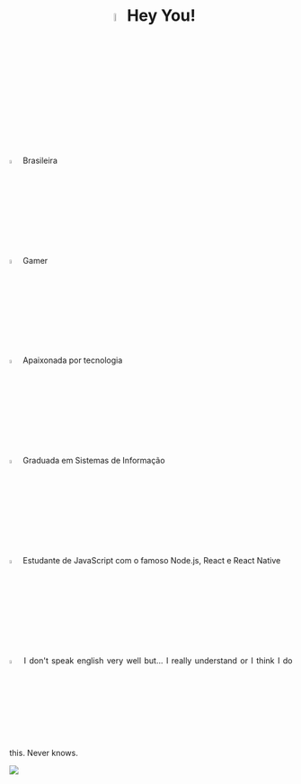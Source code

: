 <h1 align="center"><img width="6%" src="https://image.flaticon.com/icons/svg/2907/2907241.svg"> Hey You!</h1>


<img width="4%" src="https://image.flaticon.com/icons/svg/3022/3022562.svg" alt="Brasil"/> Brasileira </br>

<img width="4%" src="https://image.flaticon.com/icons/svg/860/860168.svg"/> Gamer</br>

<img width="4%" src="https://image.flaticon.com/icons/svg/124/124045.svg"/> Apaixonada por tecnologia </br>


<img width="4%" src="https://image.flaticon.com/icons/svg/948/948213.svg"/> Graduada em Sistemas de Informação</br>

<img width="4%" src="https://image.flaticon.com/icons/svg/867/867746.svg"/> Estudante de JavaScript com o famoso Node.js, React e React Native </br>
</ol>

<p align="justify"><img width="4%" src="https://image.flaticon.com/icons/svg/814/814513.svg"/> I don't speak english very well but... I really understand or I think I do this. Never knows. </p>

<img src="https://ik.imagekit.io/twayhlwajl/octocat_rApCU9D9F.png"/>

